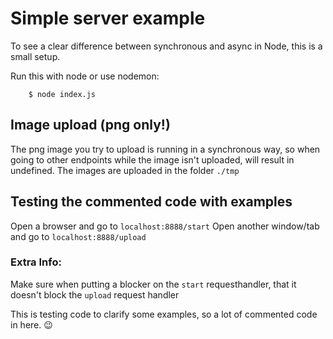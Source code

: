 # Simple server example

To see a clear difference between synchronous and async in Node, this is a small setup.

Run this with node or use nodemon:

```
	$ node index.js
```

## Image upload (png only!)
The png image you try to upload is running in a synchronous way, so when going to other endpoints while the image isn't uploaded, will result in undefined. The images are uploaded in the folder `./tmp`

## Testing the commented code with examples
Open a browser and go to `localhost:8888/start`
Open another window/tab and go to `localhost:8888/upload`

### Extra Info:
Make sure when putting a blocker on the `start` requesthandler, that it doesn't block the `upload` request handler

This is testing code to clarify some examples, so a lot of commented code in here. 😉
